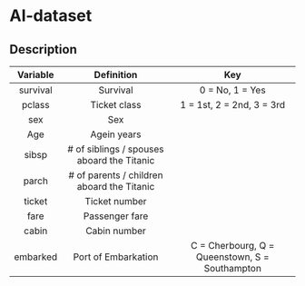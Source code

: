 # AI-dataset

<h2>Description</h2>




|Variable	|Definition	|Key|
| :---: | :---: | :---: |
|survival	|Survival	|0 = No, 1 = Yes|
|pclass	|Ticket class	|1 = 1st, 2 = 2nd, 3 = 3rd|
|sex|	Sex	|             |
|Age|	Agein years	|      |
|sibsp	|# of siblings / spouses aboard the Titanic	|       |
|parch	|# of parents / children aboard the Titanic	|
|ticket	|Ticket number	|   |
|fare|	Passenger fare	|   |
|cabin|	Cabin number	|  |
|embarked|	Port of Embarkation|	C = Cherbourg, Q = Queenstown, S = Southampton|


